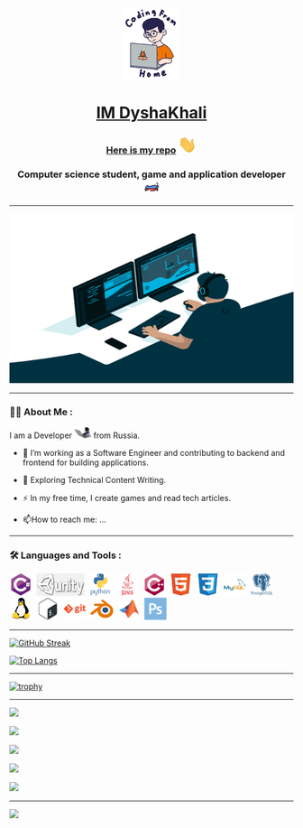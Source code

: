 <div id="header" align="center">
  <img src="https://github.com/nelogeek/nelogeek/raw/main/images/coder.webp" width="100"/>
</div>

<a href="https://github.com/nelogeek" target="_blank">

<h1 align="center">IM DyshaKhali
<h3 align="center">Here is my <a href="https://github.com/DyshaKhali?tab=repositories" target="_blank">repo</a>
<img src="https://github.com/DyshaKhali/DyshaKhali/blob/main/images/Hi.gif" height="32"/></h1>
<h3 align="center">Computer science student, game and application developer <img src="https://github.com/nelogeek/nelogeek/raw/main/images/russia_c.png" height="25"/></h3>

---

<div align="center">
  <img src="https://github.com/nelogeek/nelogeek/raw/main/images/coder2.gif" width="600" height="300"/>
</div>

---

### :man_technologist: About Me :

I am a Developer <img src="https://github.com/nelogeek/nelogeek/raw/main/images/coder3.gif" width="30"> from Russia.

- :telescope: I’m working as a Software Engineer and contributing to backend and frontend for building applications.

- :seedling: Exploring Technical Content Writing.

- :zap: In my free time, I create games and read tech articles.

- :mailbox:How to reach me: ...

---

### :hammer_and_wrench: Languages and Tools :

<div>
  <img src="https://github.com/nelogeek/nelogeek/raw/main/images/pl/csharp-original.svg" title="C#" alt="C#" width="40" height="40"/>&nbsp;
  <img src="https://github.com/nelogeek/nelogeek/raw/main/images/pl/unity_w.png" width="85" height="40"/>&nbsp;
  <img src="https://github.com/nelogeek/nelogeek/raw/main/images/pl/python-original-wordmark.svg" width="40" height="40"/>&nbsp;
  <img src="https://github.com/nelogeek/nelogeek/raw/main/images/pl/java-plain-wordmark.svg" width="40" height="40"/>&nbsp;
  <img src="https://github.com/nelogeek/nelogeek/raw/main/images/pl/cplusplus-original.svg" width="40" height="40"/>&nbsp;
  <img src="https://github.com/nelogeek/nelogeek/raw/main/images/pl/html5-original.svg" width="40" height="40"/>&nbsp;
  <img src="https://github.com/nelogeek/nelogeek/raw/main/images/pl/css3-original.svg" width="40" height="40"/>&nbsp;
  <img src="https://github.com/nelogeek/nelogeek/raw/main/images/pl/mysql-original-wordmark.svg" width="40" height="40"/>&nbsp;
  <img src="https://github.com/nelogeek/nelogeek/raw/main/images/pl/postgresql-plain-wordmark.svg" width="40" height="40"/>&nbsp;
  <img src="https://github.com/nelogeek/nelogeek/raw/main/images/pl/linux-original.svg" width="40" height="40"/>&nbsp;
  <img src="https://github.com/nelogeek/nelogeek/raw/main/images/pl/bash-original.svg" width="40" height="40"/>&nbsp;
  <img src="https://github.com/nelogeek/nelogeek/raw/main/images/pl/git-plain-wordmark.svg" width="40" height="40"/>&nbsp;
  <img src="https://github.com/nelogeek/nelogeek/raw/main/images/pl/blender-original.svg" width="40" height="40"/>&nbsp;
  <img src="https://github.com/nelogeek/nelogeek/raw/main/images/pl/matlab-original.svg" width="40" height="40"/>&nbsp;
  <img src="https://github.com/nelogeek/nelogeek/raw/main/images/pl/photoshop-plain.svg" width="40" height="40"/>&nbsp;
</div>

---





[![GitHub Streak](https://streak-stats.demolab.com?user=nelogeek&theme=dark&hide_border=true&mode=weekly)](https://git.io/streak-stats) 


[![Top Langs](https://github-readme-stats.vercel.app/api/top-langs/?username=nelogeek)](https://github.com/nelogeek/github-readme-stats)

---

[![trophy](https://github-profile-trophy.vercel.app/?username=nelogeek&theme=onedark)](https://github.com/nelogeek/github-profile-trophy)

---



![](https://github-profile-summary-cards.vercel.app/api/cards/profile-details?username=nelogeek&theme=solarized_dark)


![](https://github-profile-summary-cards.vercel.app/api/cards/most-commit-language?username=nelogeek&theme=solarized_dark)


![](https://github-profile-summary-cards.vercel.app/api/cards/repos-per-language?username=nelogeek&theme=solarized_dark)


![](https://github-profile-summary-cards.vercel.app/api/cards/stats?username=nelogeek&theme=solarized_dark)


![](https://github-profile-summary-cards.vercel.app/api/cards/productive-time?username=nelogeek&theme=solarized_dark)

---
![](https://komarev.com/ghpvc/?username=nelogeek)

